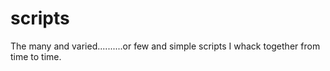 # scripts

The many and varied..........or few and simple scripts I whack together from time to time.
